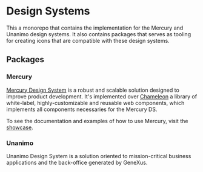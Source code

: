 # Design Systems

This a monorepo that contains the implementation for the Mercury and Unanimo design systems. It also contains packages that serves as tooling for creating icons that are compatible with these design systems.

## Packages

### Mercury

[Mercury Design System](/packages/mercury/README.md) is a robust and scalable solution designed to improve product development. It's implemented over [Chameleon](https://github.com/genexuslabs/chameleon-controls-library) a library of white-label, highly-customizable and reusable web components, which implements all components necessaries for the Mercury DS.

To see the documentation and examples of how to use Mercury, visit the [showcase](https://mercury-showcase.genexus.com).

### Unanimo

Unanimo Design System is a solution oriented to mission-critical business applications and the back-office generated by GeneXus.
